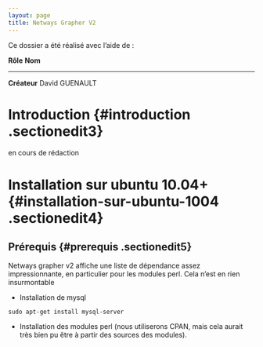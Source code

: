 ```yaml
---
layout: page
title: Netways Grapher V2
---
```


Ce dossier a été réalisé avec l’aide de :

  **Rôle**       **Nom**
  -------------- ----------------
  **Créateur**   David GUENAULT

Introduction {#introduction .sectionedit3}
============

en cours de rédaction

Installation sur ubuntu 10.04+ {#installation-sur-ubuntu-1004 .sectionedit4}
==============================

Prérequis {#prerequis .sectionedit5}
---------

Netways grapher v2 affiche une liste de dépendance assez
impressionnante, en particulier pour les modules perl. Cela n’est en
rien insurmontable

-   Installation de mysql

~~~
sudo apt-get install mysql-server
~~~

-   Installation des modules perl (nous utiliserons CPAN, mais cela aurait très bien pu être à partir des sources des modules).
